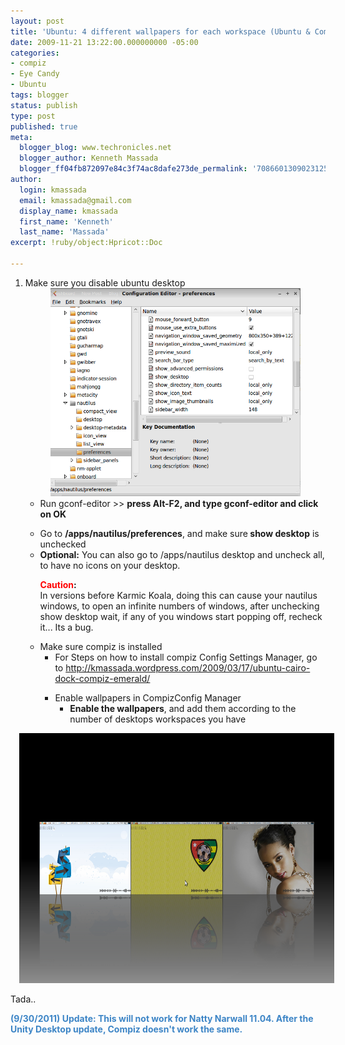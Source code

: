 ```yaml
---
layout: post
title: 'Ubuntu: 4 different wallpapers for each workspace (Ubuntu & Compiz)'
date: 2009-11-21 13:22:00.000000000 -05:00
categories:
- compiz
- Eye Candy
- Ubuntu
tags: blogger
status: publish
type: post
published: true
meta:
  blogger_blog: www.techronicles.net
  blogger_author: Kenneth Massada
  blogger_ff04fb872097e84c3f74ac8dafe273de_permalink: '7086601309023125491'
author:
  login: kmassada
  email: kmassada@gmail.com
  display_name: kmassada
  first_name: 'Kenneth'
  last_name: 'Massada'
excerpt: !ruby/object:Hpricot::Doc

---
```

<ol>
<li>Make sure you disable ubuntu desktop
<div class="separator" style="clear:both;text-align:center;"><a href="http://techronilces.files.wordpress.com/2009/11/958eb-screenshot-1.png" style="margin-left:1em;margin-right:1em;"><img border="0" height="333" src="/images/wp/958eb-screenshot-1.png?w=300" width="400" /></a></div>
<ul /></li>
<li>Run gconf-editor &gt;&gt; <strong>press Alt-F2, and type gconf-editor and click on OK</strong></li>
<p>
<li>Go to <strong>/apps/nautilus/preferences</strong>, and make sure<strong> show desktop</strong> is unchecked</li>
<li><strong>Optional:</strong> You can also go to /apps/nautilus desktop and uncheck all, to have no icons on your desktop.</li>
<p><strong><span style="color:red;">Caution</span>:</strong><br />In versions before Karmic Koala, doing this can cause your nautilus windows, to open an infinite numbers of windows, after unchecking show desktop wait, if any of you windows start popping off, recheck it... Its a bug.
<li>Make sure compiz is installed
<div class="separator" style="clear:both;text-align:center;"></div>
<ul /></li>
<li>For Steps on how to install compiz Config Settings Manager, go to <a href="http://kmassada.wordpress.com/2009/03/17/ubuntu-cairo-dock-compiz-emerald/">http://kmassada.wordpress.com/2009/03/17/ubuntu-cairo-dock-compiz-emerald/</a></li>
<p>
<li>Enable wallpapers in  CompizConfig Manager
<ul /></li>
<li><strong>Enable the wallpapers</strong>, and add them according to the number of desktops workspaces you have</li>
</ol>
<div class="separator" style="clear:both;text-align:center;"><a href="http://techronilces.files.wordpress.com/2009/11/3769e-screenshot-3.png" style="margin-left:1em;margin-right:1em;"><img border="0" height="400" src="/images/wp/3769e-screenshot-3.png?w=300" width="640" /></a></div>
<p>Tada..</p>
<p><b><span style="color:#3d85c6;">(9/30/2011) Update: This will not work for Natty Narwall 11.04. After the Unity Desktop update, Compiz doesn't work the same. </span></b></p>
